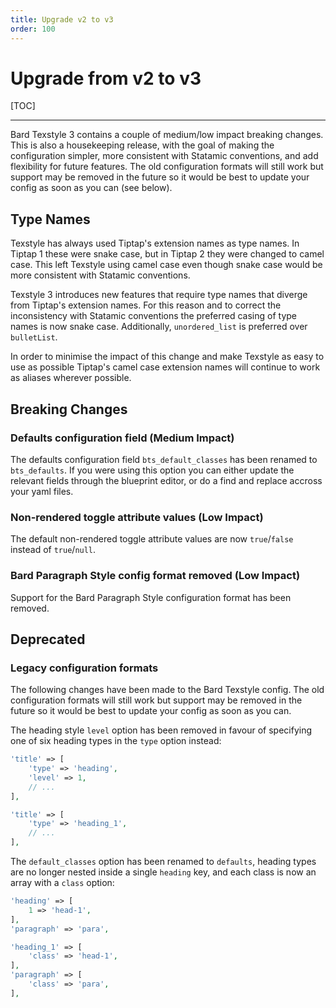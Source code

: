 ```yaml
---
title: Upgrade v2 to v3
order: 100
---
```


# Upgrade from v2 to v3

[TOC]

---

Bard Texstyle 3 contains a couple of medium/low impact breaking changes. This is also a housekeeping release, with the goal of making the configuration simpler, more consistent with Statamic conventions, and add flexibility for future features. The old configuration formats will still work but support may be removed in the future so it would be best to update your config as soon as you can (see below).

## Type Names

Texstyle has always used Tiptap's extension names as type names. In Tiptap 1 these were snake case, but in Tiptap 2 they were changed to camel case. This left Texstyle using camel case even though snake case would be more consistent with Statamic conventions.

Texstyle 3 introduces new features that require type names that diverge from Tiptap's extension names. For this reason and to correct the inconsistency with Statamic conventions the preferred casing of type names is now snake case. Additionally, `unordered_list` is preferred over `bulletList`.

In order to minimise the impact of this change and make Texstyle as easy to use as possible Tiptap's camel case extension names will continue to work as aliases wherever possible.

## Breaking Changes

### Defaults configuration field (Medium Impact)

The defaults configuration field `bts_default_classes` has been renamed to `bts_defaults`. If you were using this option you can either update the relevant fields through the blueprint editor, or do a find and replace accross your yaml files.

### Non-rendered toggle attribute values (Low Impact)

The default non-rendered toggle attribute values are now `true`/`false` instead of `true`/`null`.

### Bard Paragraph Style config format removed (Low Impact)

Support for the Bard Paragraph Style configuration format has been removed.

## Deprecated

### Legacy configuration formats

The following changes have been made to the Bard Texstyle config. The old configuration formats will still work but support may be removed in the future so it would be best to update your config as soon as you can.

The heading style `level` option has been removed in favour of specifying one of six heading types in the `type` option instead:

```php
'title' => [
    'type' => 'heading',
    'level' => 1,
    // ...
],
```
```php
'title' => [
    'type' => 'heading_1',
    // ...
],
```

The `default_classes` option has been renamed to `defaults`, heading types are no longer nested inside a single `heading` key, and each class is now an array with a `class` option:

```php
'heading' => [
    1 => 'head-1',
],
'paragraph' => 'para',
```
```php
'heading_1' => [
    'class' => 'head-1',
],
'paragraph' => [
    'class' => 'para',
],
```